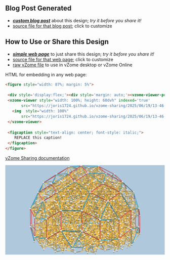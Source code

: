 
## Blog Post Generated

 - [***custom blog post***](<https://joris1724.github.io/vzome-sharing/2025/06/19/Larger-subset-10-cube-projection-13-46-06.html>) about this design; *try it before you share it!*
 - [source file for that blog post](<https://github.com/joris1724/vzome-sharing/edit/main/_posts/2025-06-19-Larger-subset-10-cube-projection-13-46-06.md>); click to customize
 


## How to Use or Share this Design

 - [***simple web page***](<https://joris1724.github.io/vzome-sharing/2025/06/19/13-46-06-Larger-subset-10-cube-projection/>) to just share this design; *try it before you share it!*
 - [source file for that web page](<https://github.com/joris1724/vzome-sharing/edit/main/2025/06/19/13-46-06-Larger-subset-10-cube-projection/index.md>); click to customize
 - [raw vZome file](<https://raw.githubusercontent.com/joris1724/vzome-sharing/main/2025/06/19/13-46-06-Larger-subset-10-cube-projection/Larger-subset-10-cube-projection.vZome>) to use in vZome desktop or vZome Online
 
 HTML for embedding in any web page:
 ```html
<figure style="width: 87%; margin: 5%">
  
  <div style='display:flex;'><div style='margin: auto;'><vzome-viewer-previous label='prev step'></vzome-viewer-previous><vzome-viewer-next label='next step'></vzome-viewer-next></div></div>
  <vzome-viewer style="width: 100%; height: 60dvh" indexed='true'
        src="https://joris1724.github.io/vzome-sharing/2025/06/19/13-46-06-Larger-subset-10-cube-projection/Larger-subset-10-cube-projection.vZome" >
    <img  style="width: 100%"
        src="https://joris1724.github.io/vzome-sharing/2025/06/19/13-46-06-Larger-subset-10-cube-projection/Larger-subset-10-cube-projection.png" >
  </vzome-viewer>

  <figcaption style="text-align: center; font-style: italic;">
     REPLACE this caption!
  </figcaption>
</figure>

 ```

[vZome Sharing documentation](https://vzome.github.io/vzome/sharing.html#how-it-works)

![Image](<Larger-subset-10-cube-projection.png>)

